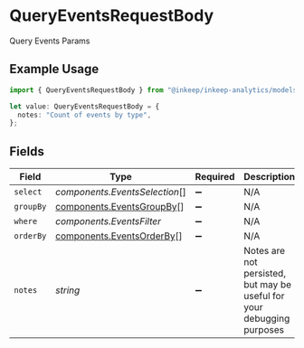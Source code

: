# QueryEventsRequestBody

Query Events Params

## Example Usage

```typescript
import { QueryEventsRequestBody } from "@inkeep/inkeep-analytics/models/components";

let value: QueryEventsRequestBody = {
  notes: "Count of events by type",
};
```

## Fields

| Field                                                                  | Type                                                                   | Required                                                               | Description                                                            | Example                                                                |
| ---------------------------------------------------------------------- | ---------------------------------------------------------------------- | ---------------------------------------------------------------------- | ---------------------------------------------------------------------- | ---------------------------------------------------------------------- |
| `select`                                                               | *components.EventsSelection*[]                                         | :heavy_minus_sign:                                                     | N/A                                                                    |                                                                        |
| `groupBy`                                                              | [components.EventsGroupBy](../../models/components/eventsgroupby.md)[] | :heavy_minus_sign:                                                     | N/A                                                                    |                                                                        |
| `where`                                                                | *components.EventsFilter*                                              | :heavy_minus_sign:                                                     | N/A                                                                    |                                                                        |
| `orderBy`                                                              | [components.EventsOrderBy](../../models/components/eventsorderby.md)[] | :heavy_minus_sign:                                                     | N/A                                                                    |                                                                        |
| `notes`                                                                | *string*                                                               | :heavy_minus_sign:                                                     | Notes are not persisted, but may be useful for your debugging purposes | Count of events by type                                                |